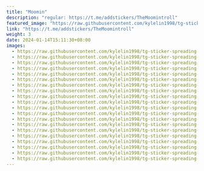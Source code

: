 ```yaml
---
title: "Moomin"
description: "regular: https://t.me/addstickers/TheMoomintroll"
featured_image: "https://raw.githubusercontent.com/kylelin1998/tg-sticker-spreading-worldwide-images/main/img/4c82f536-68a5-4d5a-b820-8e8f4b89e071.jpg"
link: "https://t.me/addstickers/TheMoomintroll"
weight: 3
date: 2024-01-14T15:11:30+08:00
images:
  - https://raw.githubusercontent.com/kylelin1998/tg-sticker-spreading-worldwide-images/main/img/4c82f536-68a5-4d5a-b820-8e8f4b89e071.jpg
  - https://raw.githubusercontent.com/kylelin1998/tg-sticker-spreading-worldwide-images/main/img/ee7ae407-a564-4dc4-8e8f-e59999c8b1e6.jpg
  - https://raw.githubusercontent.com/kylelin1998/tg-sticker-spreading-worldwide-images/main/img/35859468-e2c4-438b-9019-cb1511a097f0.jpg
  - https://raw.githubusercontent.com/kylelin1998/tg-sticker-spreading-worldwide-images/main/img/e3db293f-6c0a-4335-bf9e-7c03856fc365.jpg
  - https://raw.githubusercontent.com/kylelin1998/tg-sticker-spreading-worldwide-images/main/img/5ece0fc0-e3bc-44e2-abf4-25974aaa0691.jpg
  - https://raw.githubusercontent.com/kylelin1998/tg-sticker-spreading-worldwide-images/main/img/1ada1557-fd96-4386-a073-3a3c8544836b.jpg
  - https://raw.githubusercontent.com/kylelin1998/tg-sticker-spreading-worldwide-images/main/img/81223943-420a-469c-87cc-c0cad681a5a9.jpg
  - https://raw.githubusercontent.com/kylelin1998/tg-sticker-spreading-worldwide-images/main/img/b99c9a0d-6a16-46c9-afe7-97810d572e27.jpg
  - https://raw.githubusercontent.com/kylelin1998/tg-sticker-spreading-worldwide-images/main/img/6bf0c395-097e-4455-a41f-8a5503ec1213.jpg
  - https://raw.githubusercontent.com/kylelin1998/tg-sticker-spreading-worldwide-images/main/img/57253b13-ad42-4d4c-87e9-61187ed2f30d.jpg
  - https://raw.githubusercontent.com/kylelin1998/tg-sticker-spreading-worldwide-images/main/img/4ff4295e-0446-4a7b-89f6-281b2a51ce32.jpg
  - https://raw.githubusercontent.com/kylelin1998/tg-sticker-spreading-worldwide-images/main/img/1856b957-f9b2-4fe8-ad50-b17e325bf878.jpg
  - https://raw.githubusercontent.com/kylelin1998/tg-sticker-spreading-worldwide-images/main/img/4c6f9040-892f-47ea-90fe-23af3225eada.jpg
  - https://raw.githubusercontent.com/kylelin1998/tg-sticker-spreading-worldwide-images/main/img/10749231-461f-46b7-92cf-5dd022b2ae17.jpg
  - https://raw.githubusercontent.com/kylelin1998/tg-sticker-spreading-worldwide-images/main/img/3c6d4b26-8495-4aed-ad05-e4039e5a9663.jpg
  - https://raw.githubusercontent.com/kylelin1998/tg-sticker-spreading-worldwide-images/main/img/4b3d4ba9-0499-418b-bd6b-dc2b7750d023.jpg
  - https://raw.githubusercontent.com/kylelin1998/tg-sticker-spreading-worldwide-images/main/img/8e6cddc6-a635-4bd1-9608-976ded5fde6c.jpg
  - https://raw.githubusercontent.com/kylelin1998/tg-sticker-spreading-worldwide-images/main/img/e9530ff9-67d2-476a-83f5-a1b5d77af8ec.jpg
  - https://raw.githubusercontent.com/kylelin1998/tg-sticker-spreading-worldwide-images/main/img/ea9abd71-9aa1-49ca-83b0-cc4751158af8.jpg
  - https://raw.githubusercontent.com/kylelin1998/tg-sticker-spreading-worldwide-images/main/img/f8194a62-a0fd-49d1-83bd-34a12f8e66c3.jpg
---
```

